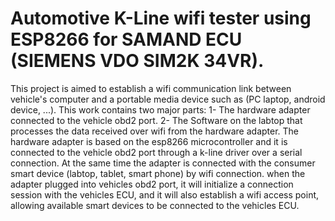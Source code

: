 # Automotive K-Line wifi tester using ESP8266 for SAMAND ECU (SIEMENS VDO SIM2K 34VR). 
This project is aimed to establish a wifi communication link between vehicle's computer and a portable media device such as (PC laptop, android device, ...).
This work contains two major parts: 
1- The hardware adapter connected to the vehicle obd2 port.
2- The Software on the labtop that processes the data received over wifi from the hardware adapter.
The hardware adapter is based on the esp8266 microcontroller and it is connected to the vehicle obd2 port through a k-line driver over a serial connection.
At the same time the adapter  is connected with the consumer smart device (labtop, tablet, smart phone) by wifi connection.
when the adapter plugged into vehicles obd2 port, it will initialize a connection session with the vehicles ECU, and it will also establish a wifi access point, allowing available smart devices to be connected to the vehicles ECU.
